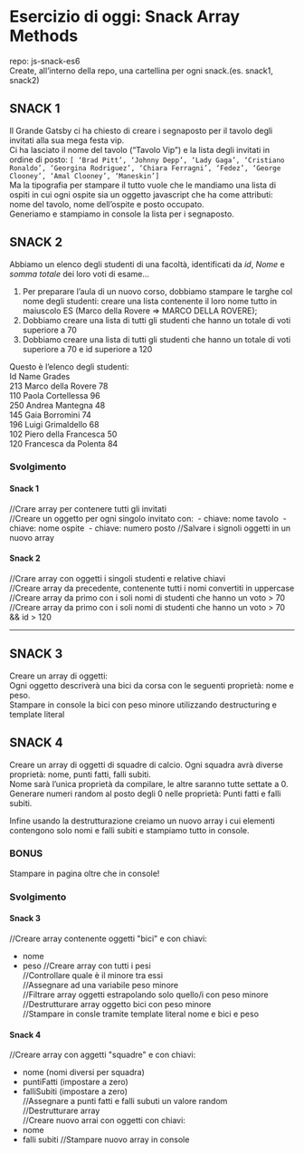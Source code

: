 # Esercizio di oggi: Snack Array Methods
repo: js-snack-es6  
Create, all’interno della repo, una cartellina per ogni snack.(es. snack1, snack2)  

## SNACK 1
Il Grande Gatsby ci ha chiesto di creare i segnaposto per il tavolo degli invitati alla sua mega festa vip.  
Ci ha lasciato il nome del tavolo (“Tavolo Vip”) e la lista degli invitati in ordine di posto: `[ ‘Brad Pitt’, ‘Johnny Depp’, ‘Lady Gaga’, ‘Cristiano Ronaldo’, ‘Georgina Rodriguez’, ‘Chiara Ferragni’, ‘Fedez’, ‘George Clooney’, ‘Amal Clooney’, ‘Maneskin’]`  
Ma la tipografia per stampare il tutto vuole che le mandiamo una lista di ospiti in cui ogni ospite sia un oggetto javascript che ha come attributi: nome del tavolo, nome dell’ospite e posto occupato.  
Generiamo e stampiamo in console la lista per i segnaposto.  

## SNACK 2
Abbiamo un elenco degli studenti di una facoltà, identificati da _id_, _Nome_ e _somma totale_ dei loro voti di esame...  
1. Per preparare l’aula di un nuovo corso, dobbiamo stampare le targhe col nome degli studenti: creare una lista contenente il loro nome tutto in maiuscolo
ES (Marco della Rovere => MARCO DELLA ROVERE);
2. Dobbiamo creare una lista di tutti gli studenti che hanno un totale di voti superiore a 70
3. Dobbiamo creare una lista di tutti gli studenti che hanno un totale di voti superiore a 70 e id superiore a 120

Questo è l’elenco degli studenti:  
Id  Name                Grades  
213 Marco della Rovere      78  
110 Paola Cortellessa       96  
250 Andrea Mantegna         48  
145 Gaia Borromini          74  
196 Luigi Grimaldello       68  
102 Piero della Francesca   50  
120 Francesca da Polenta    84  

### Svolgimento

#### Snack 1
//Crare array per contenere tutti gli invitati  
//Creare un oggetto per ogni singolo invitato con:
 - chiave: nome tavolo
 - chiave: nome ospite
 - chiave: numero posto
//Salvare i signoli oggetti in un nuovo array

#### Snack 2
//Crare array con oggetti i singoli studenti e relative chiavi  
//Creare array da precedente, contenente tutti i nomi convertiti in uppercase  
//Creare array da primo con i soli nomi di studenti che hanno un voto > 70  
//Creare array da primo con i soli nomi di studenti che hanno un voto > 70 && id > 120

---

## SNACK 3
Creare un array di oggetti:  
Ogni oggetto descriverà una bici da corsa con le seguenti proprietà: nome e peso.  
Stampare in console la bici con peso minore utilizzando destructuring e template literal  

## SNACK 4
Creare un array di oggetti di squadre di calcio. Ogni squadra avrà diverse proprietà: nome, punti fatti, falli subiti.  
Nome sarà l’unica proprietà da compilare, le altre saranno tutte settate a 0.  
Generare numeri random al posto degli 0 nelle proprietà: Punti fatti e falli subiti.  

Infine usando la destrutturazione creiamo un nuovo array i cui elementi contengono solo nomi e falli subiti e stampiamo tutto in console.  

### BONUS
Stampare in pagina oltre che in console!

### Svolgimento

#### Snack 3
//Creare array contenente oggetti "bici" e con chiavi:
- nome
- peso
//Creare array con tutti i pesi  
//Controllare quale è il minore tra essi  
//Assegnare ad una variabile peso minore  
//Filtrare array oggetti estrapolando solo quello/i con peso minore  
//Destrutturare array oggetto bici con peso minore  
//Stampare in consle tramite template literal nome e bici e peso  

#### Snack 4
//Creare array con aggetti "squadre" e con chiavi:  
- nome (nomi diversi per squadra)  
- puntiFatti (impostare a zero)
- falliSubiti (impostare a zero)  
//Assegnare a punti fatti e falli subuti un valore random  
//Destrutturare array  
//Creare nuovo arrai con oggetti con chiavi:  
- nome
- falli subiti
//Stampare nuovo array in console
